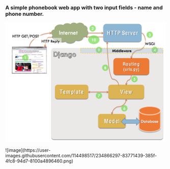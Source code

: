 ### A simple phonebook web app with two input fields - name and phone number.

<p align="center">
<img src="https://github.com/xaoccc/python/blob/main/Library/django-project.png" />
</p>
![image](https://user-images.githubusercontent.com/114498517/234866297-83771439-385f-4fc8-94d7-8100a4896460.png)

